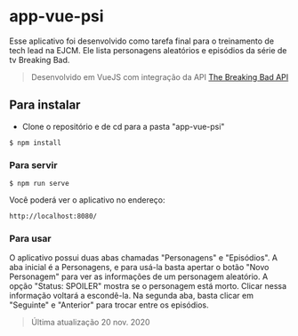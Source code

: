 # app-vue-psi

Esse aplicativo foi desenvolvido como tarefa final para o treinamento de tech lead na EJCM. Ele lista personagens aleatórios e episódios da série de tv Breaking Bad.

> Desenvolvido em VueJS com integração da API [The Breaking Bad API](https://breakingbadapi.com/documentation)

## Para instalar

+ Clone o repositório e de cd para a pasta "app-vue-psi"

```
$ npm install
```

### Para servir
```
$ npm run serve
```
Você poderá ver o aplicativo no endereço:
```
http://localhost:8080/
```

### Para usar

O aplicativo possui duas abas chamadas "Personagens" e "Episódios". A aba inicial é a Personagens, e para usá-la basta apertar o botão "Novo Personagem" para ver as informações de um personagem aleatório. A opção "Status: SPOILER" mostra se o personagem está morto. Clicar nessa informação voltará a escondê-la. Na segunda aba, basta clicar em "Seguinte" e "Anterior" para trocar entre os episódios.

> Última atualização 20 nov. 2020
